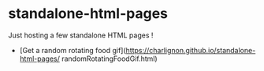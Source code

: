 # standalone-html-pages
Just hosting a few standalone HTML pages !
- [Get a random rotating food gif](https://charlignon.github.io/standalone-html-pages/ randomRotatingFoodGif.html)
